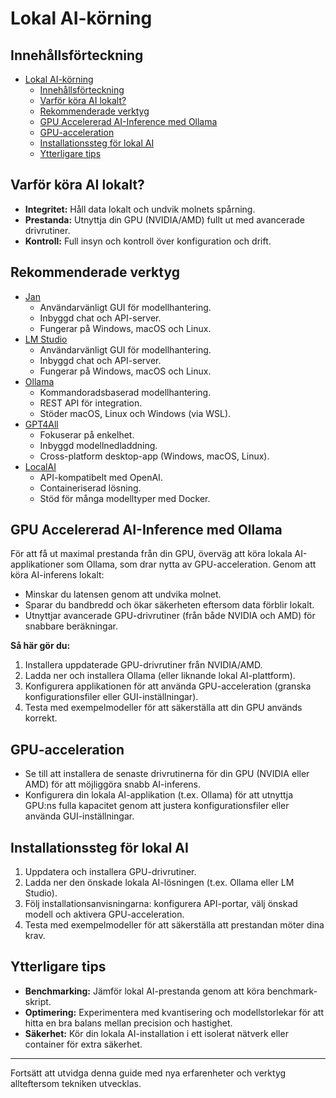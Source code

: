 # Lokal AI-körning

## Innehållsförteckning
- [Lokal AI-körning](#lokal-ai-körning)
  - [Innehållsförteckning](#innehållsförteckning)
  - [Varför köra AI lokalt?](#varför-köra-ai-lokalt)
  - [Rekommenderade verktyg](#rekommenderade-verktyg)
  - [GPU Accelererad AI-Inference med Ollama](#gpu-accelererad-ai-inference-med-ollama)
  - [GPU-acceleration](#gpu-acceleration)
  - [Installationssteg för lokal AI](#installationssteg-för-lokal-ai)
  - [Ytterligare tips](#ytterligare-tips)

## Varför köra AI lokalt?
- **Integritet:** Håll data lokalt och undvik molnets spårning.
- **Prestanda:** Utnyttja din GPU (NVIDIA/AMD) fullt ut med avancerade drivrutiner.
- **Kontroll:** Full insyn och kontroll över konfiguration och drift.

## Rekommenderade verktyg
- [Jan](https://jan.ai) 
  - Användarvänligt GUI för modellhantering.
  - Inbyggd chat och API-server.
  - Fungerar på Windows, macOS och Linux.
- [LM Studio](https://lmstudio.ai) 
  - Användarvänligt GUI för modellhantering.
  - Inbyggd chat och API-server.
  - Fungerar på Windows, macOS och Linux.
- [Ollama](https://ollama.ai)
  - Kommandoradsbaserad modellhantering.
  - REST API för integration.
  - Stöder macOS, Linux och Windows (via WSL).
- [GPT4All](https://gpt4all.io)
  - Fokuserar på enkelhet.
  - Inbyggd modellnedladdning.
  - Cross-platform desktop-app (Windows, macOS, Linux).
- [LocalAI](https://localai.io)
  - API-kompatibelt med OpenAI.
  - Containeriserad lösning.
  - Stöd för många modelltyper med Docker.

## GPU Accelererad AI-Inference med Ollama
För att få ut maximal prestanda från din GPU, överväg att köra lokala AI-applikationer som Ollama, som drar nytta av GPU-acceleration. Genom att köra AI-inferens lokalt:
- Minskar du latensen genom att undvika molnet.
- Sparar du bandbredd och ökar säkerheten eftersom data förblir lokalt.
- Utnyttjar avancerade GPU-drivrutiner (från både NVIDIA och AMD) för snabbare beräkningar.

**Så här gör du:**
1. Installera uppdaterade GPU-drivrutiner från NVIDIA/AMD.
2. Ladda ner och installera Ollama (eller liknande lokal AI-plattform).
3. Konfigurera applikationen för att använda GPU-acceleration (granska konfigurationsfiler eller GUI-inställningar).
4. Testa med exempelmodeller för att säkerställa att din GPU används korrekt.

## GPU-acceleration
- Se till att installera de senaste drivrutinerna för din GPU (NVIDIA eller AMD) för att möjliggöra snabb AI-inferens.
- Konfigurera din lokala AI-applikation (t.ex. Ollama) för att utnyttja GPU:ns fulla kapacitet genom att justera konfigurationsfiler eller använda GUI-inställningar.

## Installationssteg för lokal AI
1. Uppdatera och installera GPU-drivrutiner.
2. Ladda ner den önskade lokala AI-lösningen (t.ex. Ollama eller LM Studio).
3. Följ installationsanvisningarna: konfigurera API-portar, välj önskad modell och aktivera GPU-acceleration.
4. Testa med exempelmodeller för att säkerställa att prestandan möter dina krav.

## Ytterligare tips
- **Benchmarking:** Jämför lokal AI-prestanda genom att köra benchmark-skript.
- **Optimering:** Experimentera med kvantisering och modellstorlekar för att hitta en bra balans mellan precision och hastighet.
- **Säkerhet:** Kör din lokala AI-installation i ett isolerat nätverk eller container för extra säkerhet.

---

Fortsätt att utvidga denna guide med nya erfarenheter och verktyg allteftersom tekniken utvecklas.
